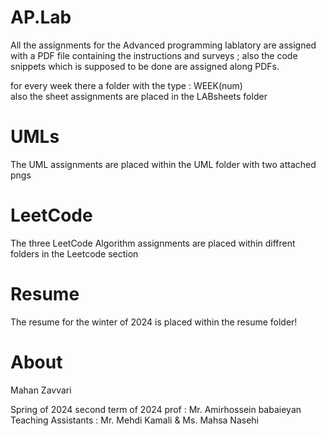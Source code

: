 # AP.Lab
All the assignments for the Advanced programming lablatory are assigned with a PDF file containing the instructions and surveys ; also the code snippets which is supposed to be done are assigned along PDFs.


for every week there a folder with the type : WEEK(num) <br> 
also the sheet assignments are placed in the LABsheets folder 

# UMLs
The UML assignments are placed within the UML folder with two attached pngs 

# LeetCode 
The three LeetCode Algorithm assignments are placed within diffrent folders in the Leetcode section
# Resume 
The resume for the winter of 2024 is placed within the resume folder!<br>

# About
Mahan Zavvari <br>

Spring of 2024
second term of 2024 
prof : Mr. Amirhossein babaieyan <br>
Teaching Assistants : Mr. Mehdi Kamali & Ms. Mahsa Nasehi 

